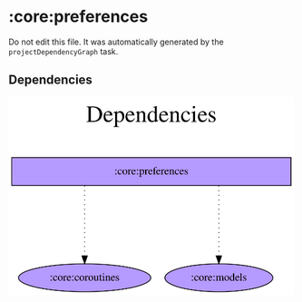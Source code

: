 # :core:preferences

Do not edit this file.
It was automatically generated by the `projectDependencyGraph` task.

## Dependencies
![](assets/module_dependency_graph.svg)
